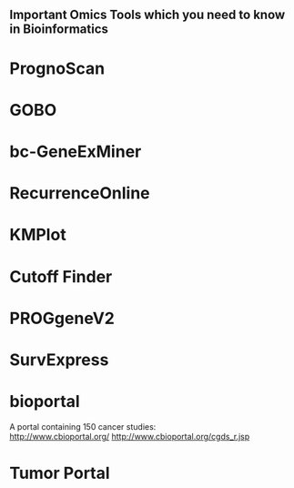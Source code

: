 ## Important Omics Tools which you need to know in Bioinformatics

# PrognoScan
# GOBO
# bc-GeneExMiner
# RecurrenceOnline
# KMPlot
# Cutoff Finder
# PROGgeneV2
# SurvExpress
# bioportal
A portal containing 150 cancer studies:  
http://www.cbioportal.org/
http://www.cbioportal.org/cgds_r.jsp

# Tumor Portal




